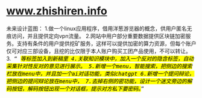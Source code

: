 # www.zhishiren.info
未来设计蓝图：
1.做一个linux应用程序，借用洋葱游览器的概念，供用户匿名无痕访问，并且提供定向vpn流量。
2.网站中用户部分重要数据提供区块链加密服务。支持有条件的用户提供挖矿服务，这样可以提供加密的算力资源，但每个账户仅可对应三部设备，且挖的比仅限于本人账户购买工团产品使用，不可以转让。
3.<kbd> <q> <cite> <mark>等标签加入到新稿里
4.关联知识模块中，加入一个反对的隐含标签，自动采集针对性反对的意见进行展示。
5.新增一个menu，智能搜索，把侧边的搜索栏放在menu中，并且加一个ai对话功能，类似chatgpt
6.新增一个提问辩论，把侧边的提问辩论放在menu中，
7.去掉右侧的密功能，设计一个迷文旁边的解码按钮，解码按钮出现一个对话框，提示对方私下要密码。
